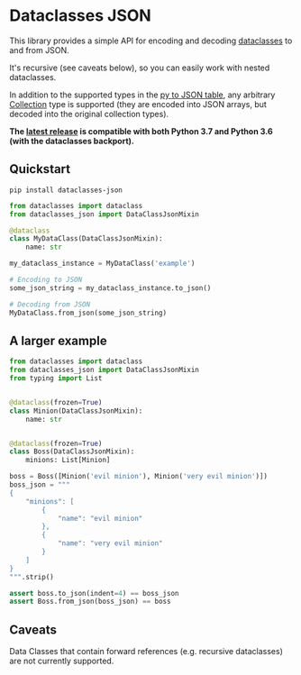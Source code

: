 # Dataclasses JSON

This library provides a simple API for encoding and decoding [dataclasses](https://www.python.org/dev/peps/pep-0557/) to and from JSON.

It's recursive (see caveats below), so you can easily work with nested dataclasses.

In addition to the supported types in the [py to JSON table](https://docs.python.org/3/library/json.html#py-to-json-table), any arbitrary
[Collection](https://docs.python.org/3/library/collections.abc.html#collections.abc.Collection) type is supported (they are encoded into JSON arrays, but decoded into the original collection types).

**The [latest release](https://github.com/lidatong/dataclasses-json/releases/latest) is compatible with both Python 3.7 and Python 3.6 (with the dataclasses backport).** 

## Quickstart
`pip install dataclasses-json`

```python
from dataclasses import dataclass
from dataclasses_json import DataClassJsonMixin

@dataclass
class MyDataClass(DataClassJsonMixin):
    name: str

my_dataclass_instance = MyDataClass('example')

# Encoding to JSON
some_json_string = my_dataclass_instance.to_json()

# Decoding from JSON
MyDataClass.from_json(some_json_string)
```

## A larger example

```python
from dataclasses import dataclass
from dataclasses_json import DataClassJsonMixin
from typing import List


@dataclass(frozen=True)
class Minion(DataClassJsonMixin):
    name: str


@dataclass(frozen=True)
class Boss(DataClassJsonMixin):
    minions: List[Minion]

boss = Boss([Minion('evil minion'), Minion('very evil minion')])
boss_json = """
{
    "minions": [
        {
            "name": "evil minion"
        },
        {
            "name": "very evil minion"
        }
    ]
}
""".strip()

assert boss.to_json(indent=4) == boss_json
assert Boss.from_json(boss_json) == boss
```


## Caveats
Data Classes that contain forward references (e.g. recursive dataclasses) are not currently supported.
